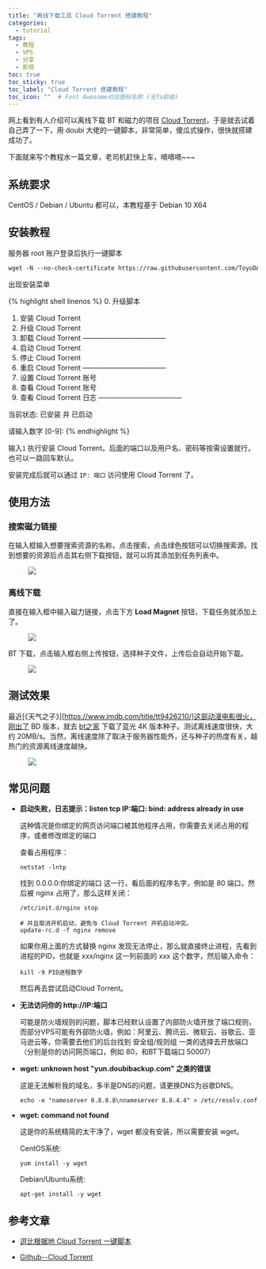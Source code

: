 ```yaml
---
title: "离线下载工具 Cloud Torrent 搭建教程"
categories:
  - tutorial
tags:
  - 教程
  - VPS
  - 分享
  - 影视
toc: true
toc_sticky: true
toc_label: "Cloud Torrent 搭建教程"
toc_icon: ""  # Font Awesome对应图标名称 (无fa前缀)	
---
```

网上看到有人介绍可以离线下载 BT 和磁力的项目 [Cloud Torrent](https://github.com/jpillora/cloud-torrent)，于是就去试着自己弄了一下，用 doubi 大佬的一键脚本，非常简单，傻瓜式操作，很快就搭建成功了。

下面就来写个教程水一篇文章，老司机赶快上车，嘀嘀嘀~~~

## 系统要求
CentOS / Debian / Ubuntu 都可以，本教程基于 Debian 10 X64

## 安装教程
服务器 root 账户登录后执行一键脚本
```html
wget -N --no-check-certificate https://raw.githubusercontent.com/ToyoDAdoubiBackup/doubi/master/cloudt.sh && chmod +x cloudt.sh && bash cloudt.sh
```
出现安装菜单

{% highlight shell linenos %}
 0. 升级脚本

 1. 安装 Cloud Torrent
 2. 升级 Cloud Torrent
 3. 卸载 Cloud Torrent
————————————
 4. 启动 Cloud Torrent
 5. 停止 Cloud Torrent
 6. 重启 Cloud Torrent
————————————
 7. 设置 Cloud Torrent 账号
 8. 查看 Cloud Torrent 账号
 9. 查看 Cloud Torrent 日志
————————————

 当前状态: 已安装 并 已启动

 请输入数字 [0-9]:
{% endhighlight %}

输入`1` 执行安装 Cloud Torrent。后面的端口以及用户名、密码等按需设置就行，也可以一路回车默认。

安装完成后就可以通过 `IP: 端口` 访问使用 Cloud Torrent 了。

## 使用方法

### 搜索磁力链接
在输入框输入想要搜索资源的名称，点击搜索，点击绿色按钮可以切换搜索源。找到想要的资源后点击其右侧下载按钮，就可以将其添加到任务列表中。

<figure> <a href="https://cdn.jsdelivr.net/gh/sunete/imghost/img20200528121045.png"><img src="https://cdn.jsdelivr.net/gh/sunete/imghost/img20200528121045.png"></a> </figure>

### 离线下载
直接在输入框中输入磁力链接，点击下方 **Load Magnet** 按钮，下载任务就添加上了。

<figure> <a href="https://cdn.jsdelivr.net/gh/sunete/imghost/img20200528112400.png"><img src="https://cdn.jsdelivr.net/gh/sunete/imghost/img20200528112400.png"></a> </figure>

BT 下载，点击输入框右侧上传按钮，选择种子文件，上传后会自动开始下载。

<figure> <a href="https://cdn.jsdelivr.net/gh/sunete/imghost/img20200528114534.png"><img src="https://cdn.jsdelivr.net/gh/sunete/imghost/img20200528114534.png"></a> </figure>

## 测试效果
最近[《天气之子》][https://www.imdb.com/title/tt9426210/]这部动漫电影很火，刚出了 BD 版本，就去 [bt之家][1] 下载了蓝光 4K 版本种子。测试离线速度很快，大约 20MB/s。当然，离线速度除了取决于服务器性能外，还与种子的热度有关，越热门的资源离线速度越快。

<figure> <a href="https://cdn.jsdelivr.net/gh/sunete/imghost/img20200528091833.png"><img src="https://cdn.jsdelivr.net/gh/sunete/imghost/img20200528091833.png"></a> </figure>

## 常见问题

- **启动失败，日志提示：listen tcp IP:端口: bind: address already in use**

    这种情况是你绑定的网页访问端口被其他程序占用，你需要去关闭占用的程序，或者修改绑定的端口

    查看占用程序：

    ```
    netstat -lntp
    ```

    找到 0.0.0.0:你绑定的端口 这一行，看后面的程序名字，例如是 80 端口，然后被 nginx 占用了，那么这样关闭：

    ```
    /etc/init.d/nginx stop

    # 并且取消开机启动，避免与 Cloud Torrent 开机启动冲突。
    update-rc.d -f nginx remove
    ```

    如果你用上面的方式替换 nginx 发现无法停止，那么就直接终止进程，先看到进程的PID，也就是 xxx/nginx 这一列前面的 xxx 这个数字，然后输入命令：

    ```
    kill -9 PID进程数字
    ```

    然后再去尝试启动Cloud Torrent。

- **无法访问你的 http://IP:端口**

    可能是防火墙规则的问题，脚本已经默认设置了内部防火墙开放了端口规则，而部分VPS可能有外部防火墙，例如：阿里云、腾讯云、微软云、谷歌云、亚马逊云等，你需要去他们的后台找到 安全组/规则组 一类的选择去开放端口（分别是你的访问网页端口，例如 80，和BT下载端口 50007）

- **wget: unknown host "yun.doubibackup.com" 之类的错误**

    这是无法解析我的域名，多半是DNS的问题，请更换DNS为谷歌DNS。
    ```
    echo -e "nameserver 8.8.8.8\nnameserver 8.8.4.4" > /etc/resolv.conf
    ```

- **wget: command not found**

    这是你的系统精简的太干净了，wget 都没有安装，所以需要安装 wget。

    CentOS系统:
    ```
    yum install -y wget
    ```
    Debian/Ubuntu系统:
    ```
    apt-get install -y wget
    ```

## 参考文章
- [逗比根据地 Cloud Torrent 一键脚本](https://doubibackup.com/q7gcd25g-2.html)

- [Github--Cloud Torrent](https://github.com/jpillora/cloud-torrent)

[1]: https://www.btbtt.co